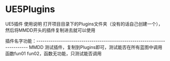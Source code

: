 # UE5Plugins
UE5插件
使用说明
打开项目目录下的Plugins文件夹（没有的话自己创建一个），然后将MMDD开头的插件复制进去就可以使用



插件名字功能：--------------------------------------------------------------------------
MMDD    测试插件，复制到Plugins即可，测试能否在所有蓝图中调用函数fun01 fun02，函数无功能，只测试能否调用

